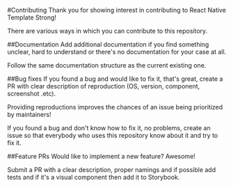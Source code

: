 #Contributing
Thank you for showing interest in contributing to React Native Template Strong!

There are various ways in which you can contribute to this repository.

##Documentation
Add additional documentation if you find something unclear, hard to understand or there's no documentation for your case at all.

Follow the same documentation structure as the current existing one.

##Bug fixes
If you found a bug and would like to fix it, that's great, create a PR with clear description of reproduction 
(OS, version, component, screenshot .etc).

Providing reproductions improves the chances of an issue being prioritized by maintainers!

If you found a bug and don't know how to fix it, no problems, create an issue so that everybody who uses this repository
know about it and try to fix it.

##Feature PRs
Would like to implement a new feature? Awesome!

Submit a PR with a clear description, proper namings and if possible add tests
and if it's a visual component then add it to Storybook.
